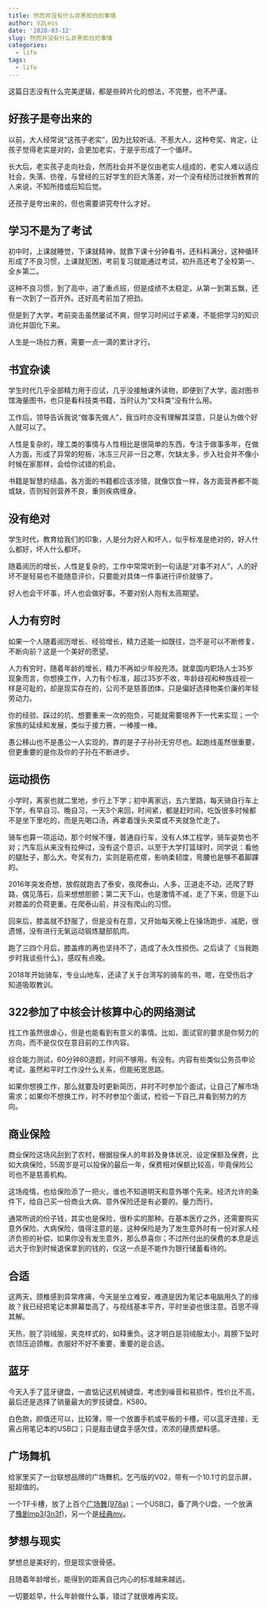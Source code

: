 ```yaml
---
title: 然而并没有什么非黑即白的事情
author: V2Less
date: '2020-03-12'
slug: 然而并没有什么非黑即白的事情
categories:
  - life
tags:
  - life
---
```


这篇日志没有什么完美逻辑，都是些碎片化的想法，不完整，也不严谨。

## 好孩子是夸出来的

以前，大人经常说“这孩子老实”，因为比较听话、不惹大人，这种夸奖、肯定，让孩子觉得老实是对的，会更加老实，于是乎形成了一个循环。

长大后，老实孩子走向社会，然而社会并不是仅由老实人组成的，老实人难以适应社会，失落、彷徨，与曾经的三好学生的巨大落差，对一个没有经历过挫折教育的人来说，不知所措或后知后觉。

还孩子是夸出来的，但也需要讲究夸什么才好。

## 学习不是为了考试

初中时，上课就睡觉，下课就精神，就靠下课十分钟看书，还科科满分，这种循环形成了不良习惯，上课就犯困，考前复习就能通过考试，初升高还考了全校第一、全乡第二。

这种不良习惯，到了高中，进了重点班，但是成绩不太稳定，从第一到第五飘，还有一次到了一百开外。还好高考前加了把劲。

但是到了大学，考前突击虽然屡试不爽，但学习时间过于紧凑，不能把学习的知识消化并固化下来。

人生是一场拉力赛，需要一点一滴的累计才行。

## 书宜杂读

学生时代几乎全部精力用于应试，几乎没接触课外读物，即便到了大学，面对图书馆海量图书，也只是看科技类书籍，当时认为“文科类”没有什么用。

工作后，领导告诉我说“做事先做人”，我当时亦没有理解其深意，只是认为做个好人就可以了。

人性是复杂的，理工类的事情与人性相比是很简单的东西，专注于做事多年，在做人方面，形成了异常的短板，冰冻三尺非一日之寒，欠缺太多，步入社会并不像小时候在家那样，会给你试错的机会。

书籍是智慧的结晶，各方面的书籍都应该涉猎，就像饮食一样，各方面营养都不能或缺，否则轻则营养不良，重则疾病缠身。

## 没有绝对

学生时代，教育给我们的印象，人是分为好人和坏人，似乎标准是绝对的，好人什么都好，坏人什么都坏。

随着阅历的增长，人性是复杂的，工作中常常听到一句话是“对事不对人”，人的好坏不是轻易也不能随意评价，只要能对具体一件事进行评价就够了。

好人也会干坏事，坏人也会做好事。不要对别人抱有太高期望。

## 人力有穷时

如果一个人随着阅历增长、经验增长，精力还能一如既往，岂不是可以不断修复、不断向前？这是一个美好的愿望。

人力有穷时，随着年龄的增长，精力不再如少年般充沛。就拿国内职场人士35岁现象而言，你想换工作，人力有个标准，超过35岁不收，年龄歧视和种族歧视一样是可耻的，却是现实存在的，公司不是慈善团体，只是偏好选择物美价廉的年轻劳动力。

你的经验、踩过的坑、想要重来一次的抱负，可能就需要培养下一代来实现；一个家族的延续和发展，类似于接力赛，一棒接一棒。

愚公移山也不是愚公一人实现的，靠的是子子孙孙无穷尽也。起跑线虽然很重要，但更重要的是你及你的子孙在不断进步。

## 运动损伤

小学时，离家也就二里地，步行上下学；初中离家远，五六里路，每天骑自行车上下学，有早自习、晚自习，一天3个来回，时间紧，都是赶时间，吃饭很多时候都不是坐下里吃的，而是先喝口汤，再拿着馒头夹菜或不夹就急忙走了。

骑车也算一项运动，那个时候不懂，普通自行车，没有人体工程学，骑车姿势也不对；汽车后从来没有拉伸过，没有这个意识，以至于大学打篮球时，同学说：看他的腿肚子，那么大。夸奖有力，实则是筋疙瘩，影响柔韧度，弯腰也是够不着脚踝的。

2016年突发奇想，放假就跑去了泰安，夜爬泰山，人多，正道走不动，还爬了野路，偶见落石，后来想想胆颤；第二天下山，也是激情不减，走了下来，但是下山对膝盖的负荷更重。在爬泰山前，并没有爬山的习惯。

回来后，膝盖就不舒服了，但是没有在意，又开始每天晚上在操场跑步、减肥，很遗憾，没有进行无氧运动锻炼腿部肌肉。

跑了三四个月后，膝盖疼的再也坚持不了，造成了永久性损伤。之后读了《当我跑步时我谈些什么》，感叹有点晚。

2018年开始骑车，专业山地车，还读了关于台湾写的骑车的书，嗯，在受伤后才知道吸取教训。

## 322参加了中核会计核算中心的网络测试

找工作虽然很虐心，但是也能看到有意义的事情。比如，面试官的要求是你努力的方向，而不是仅仅在意目前的工作内容。

综合能力测试，60分钟80道题，时间不够用，有没有。内容有些类似公务员申论考试，虽然和平时工作没什么关系，但能拓宽思路。

如果你想换工作，那么就要及时更新简历，并时不时参加个面试，让自己了解市场需求；如果你不想换工作，时不时参加个面试，检验一下自己,并看到努力的方向。

## 商业保险

商业保险这场风刮到了农村，根据投保人的年龄及身体状况，设定保额及保费，比如大病保险，55周岁是可以投保的最后一年，保费相对保额比较高，毕竟保险公司也不是慈善机构。

这场疫情，也给保险添了一把火，谁也不知道明天和意外哪个先来。经济允许的条件下，给自己买一份商业大病、意外保险还是有必要的。量力而行。

通常所说的份子钱，其实也是保险，很朴实的那种。在基本医疗之外，还需要购买意外保险、大病保险，值得注意的是，这种保险是为了发生意外时有一份对家人经济负担的补偿，如果你没有发生意外，那么恭喜你；不过所付出的保费的本息是远远大于你到时候退保拿到的钱的，仅这一点是不能作为银行储蓄看待的。

## 合适

这两天，颈椎感到异常疼痛，今天是坐立难安，难道是因为笔记本电脑用久了的缘故？我已经把笔记本屏幕垫高了，与视线基本平齐，平时坐姿也很注意。百思不得其解。

天热，脱了羽绒服，夹克样式的，如释重负。这才明白是羽绒服太小，肩膀下坠时衣领压迫颈椎。衣服好不好不重要，重要的是合适。

## 蓝牙

今天入手了蓝牙键盘，一直惦记这机械键盘，考虑到噪音和易损件，性价比不高，最后还是选择了销量最大的罗技键盘，K580。

白色款，颜值还可以，比较薄，带一个放置手机或平板的卡槽，可以蓝牙连接，无需占用笔记本的USB口；只是敲击键盘手感欠佳，浓浓的硬质塑料感。

## 广场舞机

给家里买了一台联想品牌的广场舞机，乞丐版的V02，带有一个10.1寸的显示屏，挺超值的。

一个TF卡槽，放了上百个[广场舞(978a)](https://pan.baidu.com/share/init?surl=C436NsMjXs69VowXp3SkeA)；一个USB口，备了两个U盘，一个放满了[豫剧mp3(3n3f)](https://pan.baidu.com/share/init?surl=t3f6-ZhNggBEQgAr6YkLuQ)，另一个是[经典mv](https://pan.baidu.com/s/14qI0z)。


## 梦想与现实

梦想总是美好的，但是现实很骨感。

且随着年龄增长，能得到的距离自己内心的标准越来越远。

一切要趁早，什么年龄做什么事，错过了就很难再实现。


